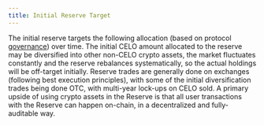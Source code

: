 ```yaml
---
title: Initial Reserve Target
---
```


The initial reserve targets the following allocation (based on protocol [governance](https://docs.celo.org/celo-codebase/protocol/governance)) over time. 
The initial CELO amount allocated to the reserve may be diversified into other non-CELO crypto assets, the market fluctuates constantly and the reserve rebalances systematically, so the actual holdings will be off-target initially. Reserve trades are generally done on exchanges (following best execution principles), with some of the initial diversification trades being done OTC, with multi-year lock-ups on CELO sold. A primary upside of using crypto assets in the Reserve is that all user transactions with the Reserve can happen on-chain, in a decentralized and fully-auditable way.
